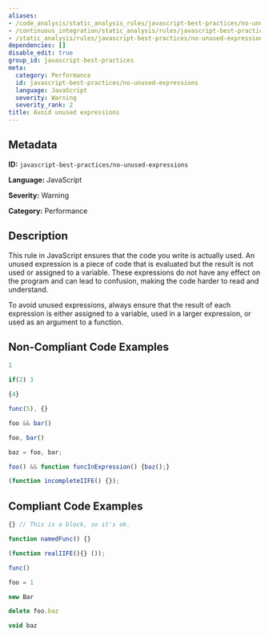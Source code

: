 ```yaml
---
aliases:
- /code_analysis/static_analysis_rules/javascript-best-practices/no-unused-expressions
- /continuous_integration/static_analysis/rules/javascript-best-practices/no-unused-expressions
- /static_analysis/rules/javascript-best-practices/no-unused-expressions
dependencies: []
disable_edit: true
group_id: javascript-best-practices
meta:
  category: Performance
  id: javascript-best-practices/no-unused-expressions
  language: JavaScript
  severity: Warning
  severity_rank: 2
title: Avoid unused expressions
---
```

<!--  SOURCED FROM https://github.com/DataDog/datadog-static-analyzer-rule-docs -->


## Metadata
**ID:** `javascript-best-practices/no-unused-expressions`

**Language:** JavaScript

**Severity:** Warning

**Category:** Performance

## Description
This rule in JavaScript ensures that the code you write is actually used. An unused expression is a piece of code that is evaluated but the result is not used or assigned to a variable. These expressions do not have any effect on the program and can lead to confusion, making the code harder to read and understand.

To avoid unused expressions, always ensure that the result of each expression is either assigned to a variable, used in a larger expression, or used as an argument to a function.

## Non-Compliant Code Examples
```javascript
1

if(2) 3

{4}

func(5), {}

foo && bar()

foo, bar()

baz = foo, bar;

foo() && function funcInExpression() {baz();}

(function incompleteIIFE() {});
```

## Compliant Code Examples
```javascript
{} // This is a block, so it's ok.

function namedFunc() {}

(function realIIFE(){} ());

func()

foo = 1

new Bar

delete foo.baz

void baz
```
